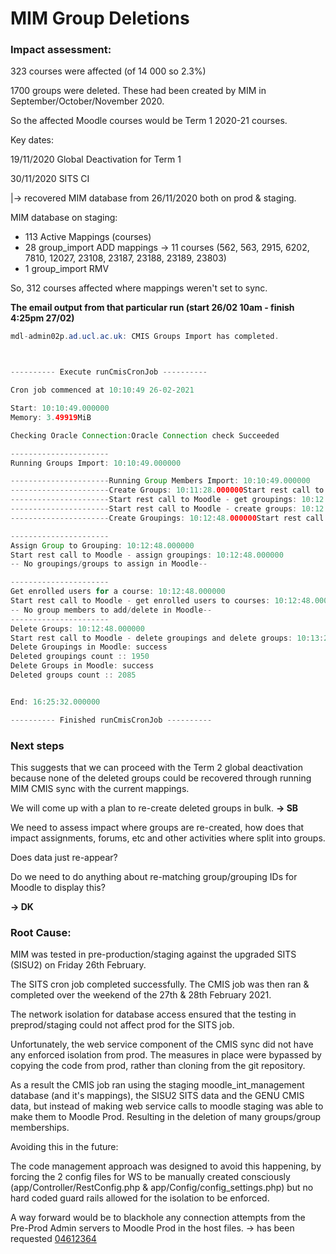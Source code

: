 # MIM Group Deletions

### Impact assessment:

323 courses were affected (of 14 000 so 2.3%)

1700 groups were deleted. These had been created by MIM in September/October/November 2020.

So the affected Moodle courses would be Term 1 2020-21 courses.

Key dates:

19/11/2020 Global Deactivation for Term 1

30/11/2020 SITS CI

|→ recovered MIM database from 26/11/2020 both on prod & staging.

MIM database on staging:

-   113 Active Mappings (courses)
-   28 group\_import ADD mappings → 11 courses (562, 563, 2915, 6202, 7810, 12027, 23108, 23187, 23188, 23189, 23803)
-   1 group\_import RMV

So, 312 courses affected where mappings weren't set to sync.

**The email output from that particular run (start 26/02 10am - finish 4:25pm 27/02)**

``` java
mdl-admin02p.ad.ucl.ac.uk: CMIS Groups Import has completed.



---------- Execute runCmisCronJob ----------

Cron job commenced at 10:10:49 26-02-2021

Start: 10:10:49.000000
Memory: 3.49919MiB

Checking Oracle Connection:Oracle Connection check Succeeded

----------------------
Running Groups Import: 10:10:49.000000

----------------------Running Group Members Import: 10:10:49.000000
----------------------Create Groups: 10:11:28.000000Start rest call to Moodle - get groups: 10:12:48.000000
----------------------Start rest call to Moodle - get groupings: 10:12:48.000000
----------------------Start rest call to Moodle - create groups: 10:12:48.000000-- Could not find any new groups that are linked to mapped courses, that need to be add in Moodle -- 
----------------------Create Groupings: 10:12:48.000000Start rest call to Moodle - create groupings: 10:12:48.000000-- No groupings to add in Moodle-- 

----------------------
Assign Group to Grouping: 10:12:48.000000
Start rest call to Moodle - assign groupings: 10:12:48.000000
-- No groupings/groups to assign in Moodle-- 

----------------------
Get enrolled users for a course: 10:12:48.000000
Start rest call to Moodle - get enrolled users to courses: 10:12:48.000000
-- No group members to add/delete in Moodle--
----------------------
Delete Groups: 10:12:48.000000
Start rest call to Moodle - delete groupings and delete groups: 10:13:27.000000
Delete Groupings in Moodle: success
Deleted groupings count :: 1950
Delete Groups in Moodle: success
Deleted groups count :: 2085


End: 16:25:32.000000

---------- Finished runCmisCronJob ----------
```

### Next steps

This suggests that we can proceed with the Term 2 global deactivation because none of the deleted groups could be recovered through running MIM CMIS sync with the current mappings.

We will come up with a plan to re-create deleted groups in bulk. **→ SB**

We need to assess impact where groups are re-created, how does that impact assignments, forums, etc and other activities where split into groups.

Does data just re-appear?

Do we need to do anything about re-matching group/grouping IDs for Moodle to display this? 

**→ DK**

### Root Cause:

MIM was tested in pre-production/staging against the upgraded SITS (SISU2) on Friday 26th February.

The SITS cron job completed successfully. The CMIS job was then ran & completed over the weekend of the 27th & 28th February 2021.

The network isolation for database access ensured that the testing in preprod/staging could not affect prod for the SITS job.

Unfortunately, the web service component of the CMIS sync did not have any enforced isolation from prod. The measures in place were bypassed by copying the code from prod, rather than cloning from the git repository.

As a result the CMIS job ran using the staging moodle\_int\_management database (and it's mappings), the SISU2 SITS data and the GENU CMIS data, but instead of making web service calls to moodle staging was able to make them to Moodle Prod. Resulting in the deletion of many groups/group memberships.

Avoiding this in the future:

The code management approach was designed to avoid this happening, by forcing the 2 config files for WS to be manually created consciously (app/Controller/RestConfig.php & app/Config/config\_settings.php) but no hard coded guard rails allowed for the isolation to be enforced. 

A way forward would be to blackhole any connection attempts from the Pre-Prod Admin servers to Moodle Prod in the host files. → has been requested [04612364](https://ucl.lightning.force.com/apex/BMCServiceDesk__ConsoleRouting?objectName=Incident&record_name=04612364&record_id=a1N3W000001J61A&isdtp=vw&isServiceCloudConsole=true)


